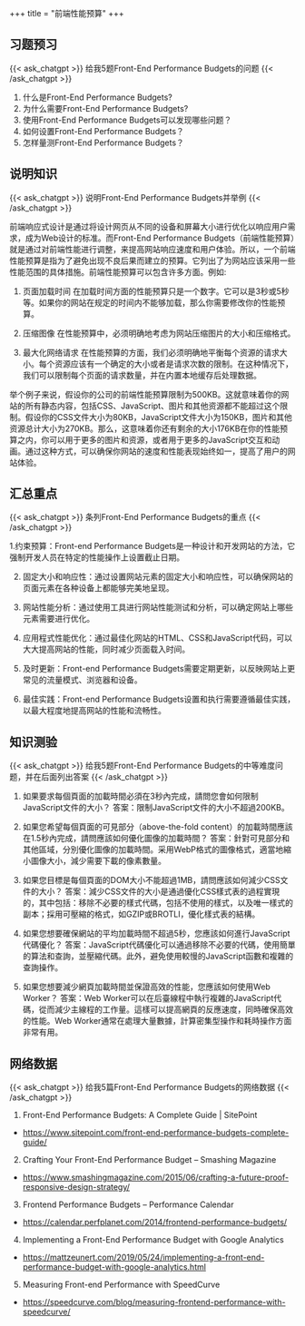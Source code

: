 +++
title = "前端性能预算"
+++
## 习题预习
{{< ask_chatgpt >}}
给我5题Front-End Performance Budgets的问题
{{< /ask_chatgpt >}}



1. 什么是Front-End Performance Budgets? 
2. 为什么需要Front-End Performance Budgets? 
3. 使用Front-End Performance Budgets可以发现哪些问题？ 
4. 如何设置Front-End Performance Budgets？ 
5. 怎样量测Front-End Performance Budgets？   

## 说明知识
{{< ask_chatgpt >}}
说明Front-End Performance Budgets并举例
{{< /ask_chatgpt >}}



前端响应式设计是通过将设计网页从不同的设备和屏幕大小进行优化以响应用户需求，成为Web设计的标准。而Front-End Performance Budgets（前端性能预算）就是通过对前端性能进行调整，来提高网站响应速度和用户体验。所以，一个前端性能预算是指为了避免出现不良后果而建立的预算。它列出了为网站应该采用一些性能范围的具体措施。前端性能预算可以包含许多方面。例如:

1. 页面加载时间
在加载时间方面的性能预算只是一个数字。它可以是3秒或5秒等。如果你的网站在规定的时间内不能够加载，那么你需要修改你的性能预算。

2. 压缩图像
在性能预算中，必须明确地考虑为网站压缩图片的大小和压缩格式。

3. 最大化网络请求
在性能预算的方面，我们必须明确地平衡每个资源的请求大小。每个资源应该有一个确定的大小或者是请求次数的限制。在这种情况下，我们可以限制每个页面的请求数量，并在内置本地缓存后处理数据。

举个例子来说，假设你的公司的前端性能预算限制为500KB。这就意味着你的网站的所有静态内容，包括CSS、JavaScript、图片和其他资源都不能超过这个限制。假设你的CSS文件大小为80KB，JavaScript文件大小为150KB，图片和其他资源总计大小为270KB。那么，这意味着你还有剩余的大小176KB在你的性能预算之内，你可以用于更多的图片和资源，或者用于更多的JavaScript交互和动画。通过这种方式，可以确保你网站的速度和性能表现始终如一，提高了用户的网站体验。   

## 汇总重点
{{< ask_chatgpt >}}
条列Front-End Performance Budgets的重点
{{< /ask_chatgpt >}}



1.约束预算：Front-end Performance Budgets是一种设计和开发网站的方法，它强制开发人员在特定的性能操作上设置截止日期。

2. 固定大小和响应性：通过设置网站元素的固定大小和响应性，可以确保网站的页面元素在各种设备上都能够完美地呈现。

3. 网站性能分析：通过使用工具进行网站性能测试和分析，可以确定网站上哪些元素需要进行优化。

4. 应用程式性能优化：通过最佳化网站的HTML、CSS和JavaScript代码，可以大大提高网站的性能，同时减少页面载入时间。

5. 及时更新：Front-end Performance Budgets需要定期更新，以反映网站上更常见的流量模式、浏览器和设备。

6. 最佳实践：Front-end Performance Budgets设置和执行需要遵循最佳实践，以最大程度地提高网站的性能和流畅性。   

## 知识测验
{{< ask_chatgpt >}}
给我5题Front-End Performance Budgets的中等难度问题，并在后面列出答案
{{< /ask_chatgpt >}}



1. 如果要求每個頁面的加載時間必須在3秒內完成，請問您會如何限制JavaScript文件的大小？
答案：限制JavaScript文件的大小不超過200KB。

2. 如果您希望每個頁面的可見部分（above-the-fold content）的加載時間應該在1.5秒內完成，請問應該如何優化圖像的加載時間？
答案：針對可見部分和其他區域，分別優化圖像的加載時間。采用WebP格式的圖像格式，適當地縮小圖像大小，減少需要下載的像素數量。

3. 如果您目標是每個頁面的DOM大小不能超過1MB，請問應該如何減少CSS文件的大小？
答案：減少CSS文件的大小是通過優化CSS樣式表的過程實現的，其中包括：移除不必要的樣式代碼，包括不使用的樣式，以及唯一樣式的副本；採用可壓縮的格式，如GZIP或BROTLI，優化樣式表的結構。

4. 如果您想要確保網站的平均加載時間不超過5秒，您應該如何進行JavaScript代碼優化？
答案：JavaScript代碼優化可以通過移除不必要的代碼，使用簡單的算法和查詢，並壓縮代碼。此外，避免使用較慢的JavaScript函數和複雜的查詢操作。

5. 如果您想要減少網頁加載時間並保證高效的性能，您應該如何使用Web Worker？
答案：Web Worker可以在后臺線程中執行複雜的JavaScript代碼，從而減少主線程的工作量。這樣可以提高網頁的反應速度，同時確保高效的性能。Web Worker通常在處理大量數據，計算密集型操作和耗時操作方面非常有用。   

## 网络数据
{{< ask_chatgpt >}}
给我5篇Front-End Performance Budgets的网络数据
{{< /ask_chatgpt >}}



1. Front-End Performance Budgets: A Complete Guide | SitePoint
- https://www.sitepoint.com/front-end-performance-budgets-complete-guide/

2. Crafting Your Front-End Performance Budget – Smashing Magazine
- https://www.smashingmagazine.com/2015/06/crafting-a-future-proof-responsive-design-strategy/

3. Frontend Performance Budgets – Performance Calendar
- https://calendar.perfplanet.com/2014/frontend-performance-budgets/

4. Implementing a Front-End Performance Budget with Google Analytics
- https://mattzeunert.com/2019/05/24/implementing-a-front-end-performance-budget-with-google-analytics.html

5. Measuring Front-end Performance with SpeedCurve
- https://speedcurve.com/blog/measuring-frontend-performance-with-speedcurve/   

